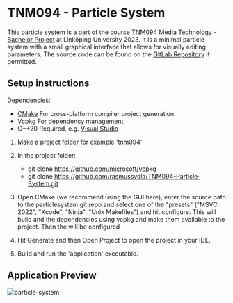 # TNM094 - Particle System

This particle system is a part of the course [TNM094 Media Technology - Bachelor Project](https://studieinfo.liu.se/en/kurs/TNM094/vt-2023) at Linköping University 2023. It is a minimal particle system with a small graphical interface that allows for visually editing parameters. The source code can be found on the [GitLab Repository](https://gitlab.liu.se/tnm094-labs/particlesystem) if permitted.

## Setup instructions
Dependencies:
 - [CMake](https://cmake.org/download/) For cross-platform compiler project generation.
 - [Vcpkg](https://github.com/microsoft/vcpkg) For dependency management
 - C++20 Required, e.g. [Visual Studio](https://visualstudio.microsoft.com/downloads/)


1)  Make a project folder for example 'tnm094'

2)  In the project folder:
    * git clone https://github.com/microsoft/vcpkg 
    * git clone https://github.com/rasmussvala/TNM094-Particle-System.git

2)  Open CMake (we recommend using the GUI here), enter the source path to the particlesystem git repo
    and select one of the "presets" ("MSVC 2022", "Xcode", "Ninja", "Unix Makefiles")
    and hit configure. This will build and the dependencies using vcpkg and make them available to 
    the project. Then the will be configured 

3)  Hit Generate and then Open Project to open the project in your IDE.

4)  Build and run the 'application' executable.

## Application Preview

![particle-system](https://github.com/user-attachments/assets/0ca36f3c-1b84-4f57-a106-e7a4d626ae54)
